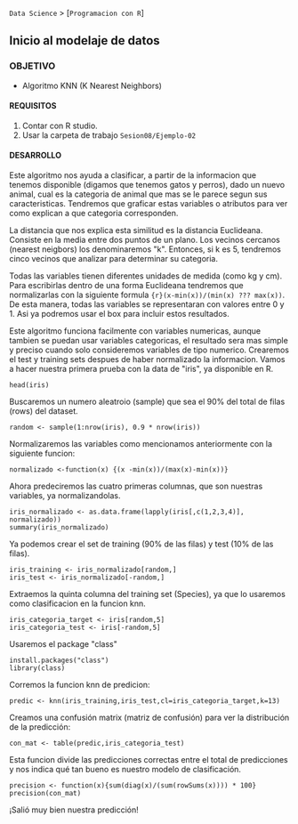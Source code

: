 `Data Science` > [`Programacion con R`]
## Inicio al modelaje de datos  

### OBJETIVO
- Algoritmo KNN (K Nearest Neighbors)

#### REQUISITOS
1. Contar con R studio.
1. Usar la carpeta de trabajo `Sesion08/Ejemplo-02`

#### DESARROLLO

Este algoritmo nos ayuda a clasificar, a partir de la informacion que tenemos disponible (digamos que tenemos gatos y perros), dado un nuevo animal, cual es la categoria de animal que mas se le parece segun sus caracteristicas. Tendremos que graficar estas variables o atributos para ver como explican a que categoria corresponden. 

La distancia que nos explica esta similitud es la distancia Euclideana. Consiste en la media entre dos puntos de un plano. 
Los vecinos cercanos (nearest neigbors) los denominaremos "k". Entonces, si k es 5, tendremos cinco vecinos que analizar para determinar su categoria. 

Todas las variables tienen diferentes unidades de medida (como kg y cm). Para escribirlas dentro de una forma Euclideana tendremos que normalizarlas con la siguiente formula ```{r}(x-min(x))/(min(x) ??? max(x))```. De esta manera, todas las variables se representaran con valores entre 0 y 1. Asi ya podremos usar el box para incluir estos resultados. 

Este algoritmo funciona facilmente con variables numericas, aunque tambien se puedan usar variables categoricas, el resultado sera mas simple y preciso cuando solo consideremos variables de tipo numerico. 
Crearemos el test y training sets despues de haber normalizado la informacion. 
Vamos a hacer nuestra primera prueba con la data de "iris", ya disponible en R. 
```{r}
head(iris) 
```
Buscaremos un numero aleatroio (sample) que sea el 90% del total de filas (rows) del dataset. 
```{r} 
random <- sample(1:nrow(iris), 0.9 * nrow(iris)) 
```
Normalizaremos las variables como mencionamos anteriormente con la siguiente funcion: 
```{r}
normalizado <-function(x) {(x -min(x))/(max(x)-min(x))}
```
Ahora predeciremos las cuatro primeras columnas, que son nuestras variables, ya normalizandolas. 
```{r}
iris_normalizado <- as.data.frame(lapply(iris[,c(1,2,3,4)], normalizado))
summary(iris_normalizado)
```
Ya podemos crear el set de training (90% de las filas) y test (10% de las filas). 
```{r}
iris_training <- iris_normalizado[random,] 
iris_test <- iris_normalizado[-random,] 
```
Extraemos la quinta columna del training set (Species), ya que lo usaremos como clasificacion en la funcion knn. 
```{r}
iris_categoria_target <- iris[random,5]
iris_categoria_test <- iris[-random,5]
```

Usaremos el package "class" 
```{r}
install.packages("class")
library(class)
```

Corremos la funcion knn de predicion: 
```{r}
predic <- knn(iris_training,iris_test,cl=iris_categoria_target,k=13)
```

Creamos una confusión matrix (matriz de confusión) para ver la distribución de la predicción: 
```{r}
con_mat <- table(predic,iris_categoria_test)
```
 
Esta funcion divide las predicciones correctas entre el total de predicciones y nos indica qué tan bueno es nuestro modelo de clasificación.  
```{r}
precision <- function(x){sum(diag(x)/(sum(rowSums(x)))) * 100}
precision(con_mat)
```
¡Salió muy bien nuestra predicción! 
